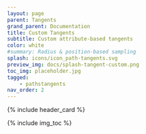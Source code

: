 ```yaml
---
layout: page
parent: Tangents
grand_parent: Documentation
title: Custom Tangents
subtitle: Custom attribute-based tangents
color: white
#summary: Radius & position-based sampling
splash: icons/icon_path-tangents.svg
preview_img: docs/splash-tangent-custom.png
toc_img: placeholder.jpg
tagged: 
    - pathstangents
nav_order: 2
---
```


{% include header_card %}

{% include img_toc %}
